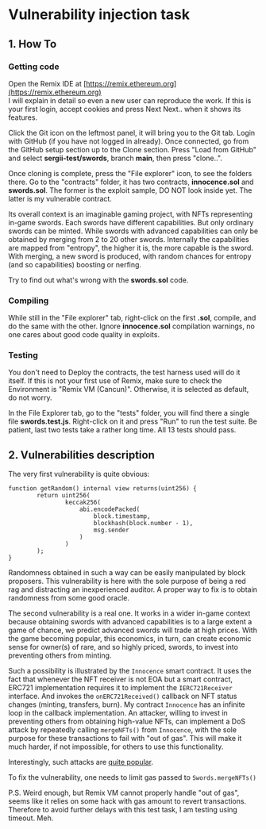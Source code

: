 # Vulnerability injection task
## 1. How To
### Getting code
Open the Remix IDE at [https://remix.ethereum.org](https://remix.ethereum.org)  
I will explain in detail so even a new user can reproduce the work. If this is your first login, accept cookies and press Next Next.. when it shows its features.  

Click the Git icon on the leftmost panel, it will bring you to the Git tab. Login with GitHub (if you have not logged in already). Once connected, go from the GitHub setup section up to the Clone section. 
Press "Load from GitHub" and select **sergii-test/swords**, branch **main**, then press "clone..".  

Once cloning is complete, press the "File explorer" icon, to see the folders there. Go to the "contracts" folder, it has two contracts, **innocence.sol** and **swords.sol**. The former is the exploit sample, DO NOT look inside yet. 
The latter is my vulnerable contract.  

Its overall context is an imaginable gaming project, with NFTs representing in-game swords. Each swords have different capabilities. But only ordinary swords can be minted. 
While swords with advanced capabilities can only be obtained by merging from 2 to 20 other swords. 
Internally the capabilities are mapped from "entropy", the higher it is, the more capable is the sword. With merging, a new sword is produced, with random chances for entropy (and so capabilities) boosting or nerfing.

Try to find out what's wrong with the **swords.sol** code.  

### Compiling
While still in the "File explorer" tab, right-click on the first **.sol**, compile, and do the same with the other.
Ignore **innocence.sol** compilation warnings, no one cares about good code quality in exploits.

### Testing
You don't need to Deploy the contracts, the test harness used will do it itself. If this is not your first use of Remix, make sure to check the Environment is "Remix VM (Cancun)". Otherwise, it is selected as default, do not worry.  

In the File Explorer tab, go to the "tests" folder, you will find there a single file **swords.test.js**. Right-click on it and press "Run" to run the test suite. Be patient, last two tests take a rather long time. All 13 tests should pass.

## 2. Vulnerabilities description

The very first vulnerability is quite obvious:
```
function getRandom() internal view returns(uint256) {
        return uint256(
                keccak256(
                    abi.encodePacked(
                        block.timestamp,
                        blockhash(block.number - 1),
                        msg.sender
                    )   
                )
        );
}
```
Randomness obtained in such a way can be easily manipulated by block proposers. This vulnerability is here with the sole purpose of being a red rag and distracting an inexperienced auditor. A proper way to fix is to obtain randomness from some good oracle.

The second vulnerability is a real one. It works in a wider in-game context because obtaining swords with advanced capabilities is to a large extent a game of chance, we predict advanced swords will trade at high prices. 
With the game becoming popular, this economics, in turn, can create economic sense for owner(s) of rare, and so highly priced, swords, to invest into preventing others from minting. 

Such a possibility is illustrated by the `Innocence` smart contract. It uses the fact that whenever the NFT receiver is not EOA but a smart contract, ERC721 implementation requires it to implement the `IERC721Receiver` interface. 
And invokes the `onERC721Received()` callback on NFT status changes (minting, transfers, burn). My contract `Innocence` has an infinite loop in the callback implementation. 
An attacker, willing to invest in preventing others from obtaining high-value NFTs, can implement a DoS attack by repeatedly calling `mergeNFTs()` from `Innocence`, with the sole purpose for these transactions to fail with "out of gas".
This will make it much harder, if not impossible, for others to use this functionality.

Interestingly, such attacks are [quite popular](https://owasp.org/www-project-smart-contract-top-10/).

To fix the vulnerability, one needs to limit gas passed to `Swords.mergeNFTs()`

P.S. Weird enough, but Remix VM cannot properly handle "out of gas", seems like it relies on some hack with gas amount to revert transactions. Therefore to avoid further delays with this test task, I am testing using timeout. Meh.
